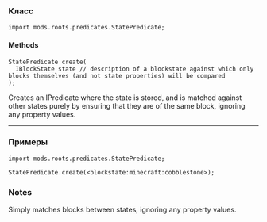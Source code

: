 
### Класс

```zenscript
import mods.roots.predicates.StatePredicate;
```

#### Methods

```zenscript
StatePredicate create(
  IBlockState state // description of a blockstate against which only blocks themselves (and not state properties) will be compared
);
```

Creates an IPredicate where the state is stored, and is matched against other states purely by ensuring that they are of the same block, ignoring any property values.

---


### Примеры

```zenscript
import mods.roots.predicates.StatePredicate;

StatePredicate.create(<blockstate:minecraft:cobblestone>);
```

### Notes

Simply matches blocks between states, ignoring any property values.
